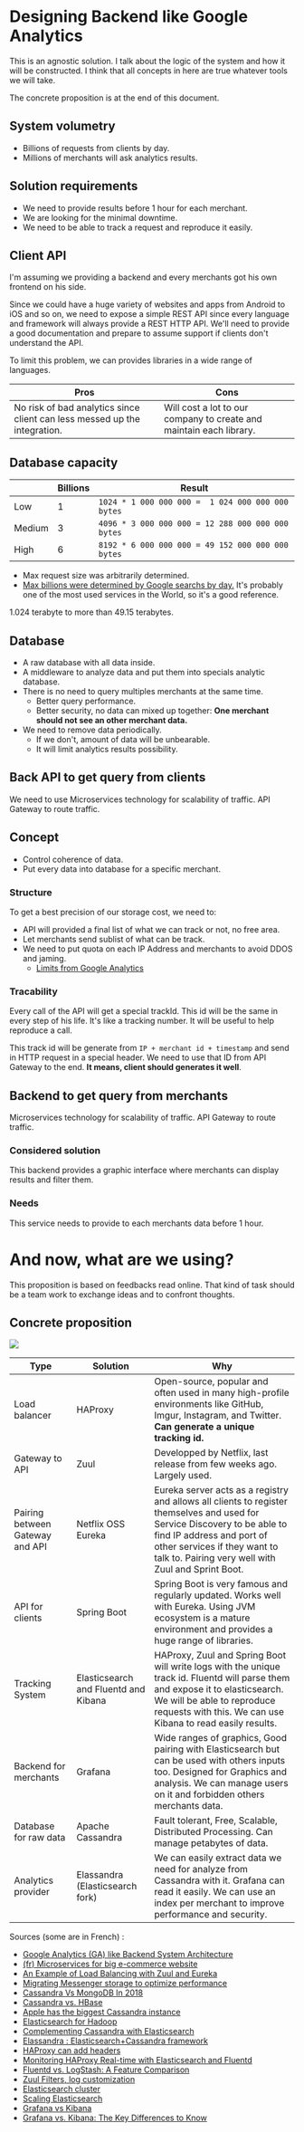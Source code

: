 # Designing Backend like Google Analytics

This is an agnostic solution. I talk about the logic of the system and how it will be constructed. I think that all concepts in here are true whatever tools we will take.

The concrete proposition is at the end of this document.

## System volumetry

- Billions of requests from clients by day.
- Millions of merchants will ask analytics results.

## Solution requirements
- We need to provide results before 1 hour for each merchant.
- We are looking for the minimal downtime.
- We need to be able to track a request and reproduce it easily.

## Client API

I'm assuming we providing a backend and every merchants got his own frontend on his side.

Since we could have a huge variety of websites and apps from Android to iOS and so on, we need to expose a simple REST API since every language and framework will always provide a REST HTTP API. We'll need to provide a good documentation and prepare to assume support if clients don't understand the API.

To limit this problem, we can provides libraries in a wide range of languages.

|Pros | Cons |
|-----|------|
|No risk of bad analytics since client can less messed up the integration.| Will cost a lot to our company to create and maintain each library.| We could provided those libraries under open-source licence to help support more languages without too much costs.

## Database capacity

|       | Billions | Result|
|-----  |------|-------|
| Low | 1 | `1024 * 1 000 000 000 =  1 024 000 000 000 bytes`
| Medium   | 3 | `4096 * 3 000 000 000 = 12 288 000 000 000 bytes`
| High   | 6 | `8192 * 6 000 000 000 = 49 152 000 000 000 bytes`
- Max request size was arbitrarily determined.
- [Max billions were determined by Google searchs by day.](https://searchengineland.com/google-now-handles-2-999-trillion-searches-per-year-250247)
It's probably one of the most used services in the World, so it's a good reference.

1.024 terabyte to more than 49.15 terabytes.

## Database

- A raw database with all data inside.
- A middleware to analyze data and put them into specials analytic database.
- There is no need to query multiples merchants at the same time.
    - Better query performance.
    - Better security, no data can mixed up together: __One merchant should not see an other merchant data.__
- We need to remove data periodically.
    - If we don't, amount of data will be unbearable.
    - It will limit analytics results possibility.

## Back API to get query from clients

We need to use Microservices technology for scalability of traffic. API Gateway to route traffic.

## Concept
- Control coherence of data.
- Put every data into database for a specific merchant.

### Structure
To get a best precision of our storage cost, we need to:
- API will provided a final list of what we can track or not, no free area.
- Let merchants send sublist of what can be track.
- We need to put quota on each IP Address and merchants to avoid DDOS and jaming.
    - [Limits from Google Analytics](https://developers.google.com/analytics/devguides/config/mgmt/v3/limits-quotas)

### Tracability    
Every call of the API will get a special trackId. This id will be the same in every step of his life. It's like a tracking number. It will be useful to help reproduce a call.

This track id will be generate from `IP + merchant id + timestamp` and send in HTTP request in a special header. We need to use that ID from API Gateway to the end. __It means, client should generates it well__.

## Backend to get query from merchants

Microservices technology for scalability of traffic. API Gateway to route traffic.

### Considered solution
This backend provides a graphic interface where merchants can display results and filter them.

### Needs
This service needs to provide to each merchants data before 1 hour.


# And now, what are we using?

This proposition is based on feedbacks read online. That kind of task should be a team work to exchange ideas and to confront thoughts.

## Concrete proposition

![](https://lh3.googleusercontent.com/mzGRQsMyHi2Hfk5NZ2_Qi6NIqNOze6cmpohYPolMarbAilCAF4SSHg1ygQ0ZZDM9M-e5-U_NIFCZpG6bCEEc1qcT60gG6EvWfcYY0jIS7I6sdjMW3zx31Yvqjw8d04tI8WG4r7fbCIMpuc_M-h-DUarO2v4O1z577zVveecjW8SYglK5v1L3NOaKk9eaGBTUMZz6zvyk8j7cj1JvQVF-3k0e8DH3QOK8tiTf5P8lSThxnTC6pII5GmM6FfDcJKanW_WPg0pN5mFVNB2Ga-fAF0ooRvSouLSUgl6t8dCsITrujJNrlWMurvlm7AJWYX5HXN06Jmfe_jLyiaeLrqfd8OP-35gG0vRTJg4DtRoDR3cMEXaIQrZZmBBZ-AzbAk_7P6G43omz9jjUn7G-Tl1hxaTj4n-Zk2Yek3Tj6N5TuGL1k_ZoQo4pCe6osPSJ9-oqwLiktCGoUEZf4LZgBa3W3LXNSq86tucOQpf2ltT8EpvW0JAKNB7PQpZ8jNosmCZqjRXrYBuNwM6qB9LwNK_6gEVCHlr6IG73LeMebKpy2-8TXmvAnS5n2-Ca_RF6bPS400D8EHUYw_w-QNhoJzvv7Me8hYXP4kOrrGOOAoTdNL8DQXt5JUqG8yUm5vNwYayS3_Rg0FttHbWEizJnKV0x2nnYCw8ZuNvD=w814-h564-no)

| Type | Solution | Why|
|-----  |------|-------|
| Load balancer | HAProxy| Open-source, popular and often used in many high-profile environments like GitHub, Imgur, Instagram, and Twitter. __Can generate a unique tracking id.__
| Gateway to API | Zuul | Developped by Netflix, last release from few weeks ago. Largely used.
| Pairing between Gateway and API | Netflix OSS Eureka |  Eureka server acts as a registry and allows all clients to register themselves and used for Service Discovery to be able to find IP address and port of other services if they want to talk to. Pairing very well with Zuul and Sprint Boot.
| API for clients| Spring Boot | Spring Boot is very famous and regularly updated. Works well with Eureka. Using JVM ecosystem is a mature environment and  provides a huge range of libraries.
| Tracking System | Elasticsearch and Fluentd and Kibana | HAProxy, Zuul and Spring Boot will write logs with the unique track id. Fluentd will parse them and expose it to elasticsearch. We will be able to reproduce requests with this. We can use Kibana to read easily results.
| Backend for merchants | Grafana | Wide ranges of graphics, Good pairing with Elasticsearch but can be used with others inputs too. Designed for Graphics and analysis. We can manage users on it and forbidden others merchants data.
| Database for raw data | Apache Cassandra | Fault tolerant, Free, Scalable, Distributed Processing. Can manage petabytes of data.
| Analytics provider | Elassandra (Elasticsearch fork) | We can easily extract data we need for analyze from Cassandra with it. Grafana can read it easily. We can use an index per merchant to improve performance and security.

Sources (some are in French) :
- [Google Analytics (GA) like Backend System Architecture](https://medium.com/@abhilashkrishnan_64923/google-analytics-ga-like-backend-system-architecture-7a7826d56af7)
- [(fr) Microservices for big e-commerce website](https://blog.ippon.fr/2016/10/20/industrialisation-dune-architecture-de-microservices/)
- [An Example of Load Balancing with Zuul and Eureka](https://www.baeldung.com/zuul-load-balancing)
- [Migrating Messenger storage to optimize performance](https://engineering.fb.com/core-data/migrating-messenger-storage-to-optimize-performance/)
- [Cassandra Vs MongoDB In 2018](https://blog.panoply.io/cassandra-vs-mongodb)
- [Cassandra vs. HBase](https://www.scnsoft.com/blog/cassandra-vs-hbase)
- [Apple has the biggest Cassandra instance](https://www.datastax.com/2019/03/apache-cassandra-five-interesting-facts)
- [Elasticsearch for Hadoop](https://www.elastic.co/what-is/elasticsearch-hadoop)
- [Complementing Cassandra with Elasticsearch](https://blog.devartis.com/complementing-cassandra-with-elasticsearch-121c70ef7f4)
- [Elassandra : Elasticsearch+Cassandra framework](https://www.elassandra.io/)
- [HAProxy can add headers](https://cbonte.github.io/haproxy-dconv/1.7/configuration.html#7.3.1)
- [Monitoring HAProxy Real-time with Elasticsearch and Fluentd](https://www.fluentd.org/guides/recipes/haproxy-elasticsearch)
- [Fluentd vs. LogStash: A Feature Comparison](https://www.loomsystems.com/blog/single-post/2017/01/30/a-comparison-of-fluentd-vs-logstash-log-collector)
- [Zuul Filters, log customization](https://github.com/Netflix/zuul/wiki/Filters)
- [Elasticsearch cluster](https://logz.io/blog/elasticsearch-cluster-tutorial/)
- [Scaling Elasticsearch](https://medium.com/hipages-engineering/scaling-elasticsearch-b63fa400ee9e)
- [Grafana vs Kibana](https://stackshare.io/stackups/grafana-vs-kibana)
- [Grafana vs. Kibana: The Key Differences to Know](https://logz.io/blog/grafana-vs-kibana/)
